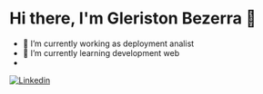# Hi there, I'm Gleriston Bezerra 👋

- 🔭 I’m currently working as deployment analist
- 🌱 I’m currently learning development web
- 


[![Linkedin](https://img.shields.io/badge/-Linkedin-000000?style=flat&labelcolor=0D0D0D&logo=linkedIn&color=white)](https://www.linkedin.com/in/gleriston-bezerra-186bb8131/)


